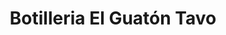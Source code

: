 ---
title: "Botilleria El Guatón Tavo"
url: /estacion-central/botilleria-el-guaton-tavo/
shop: alcohol
---